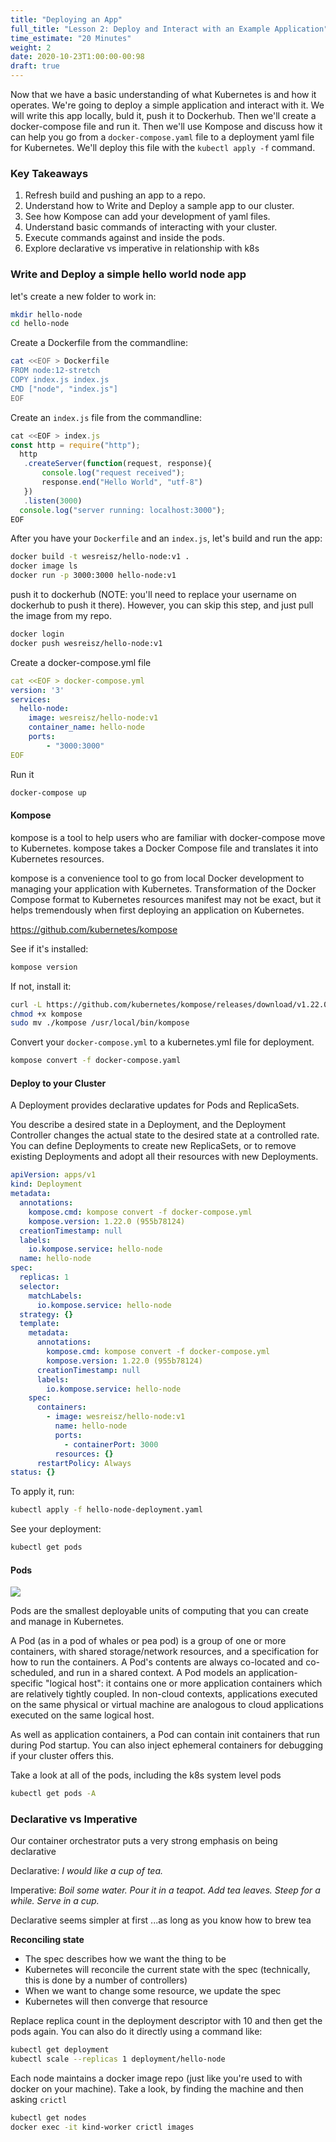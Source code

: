 ```yaml
---
title: "Deploying an App"
full_title: "Lesson 2: Deploy and Interact with an Example Application"
time_estimate: "20 Minutes"
weight: 2
date: 2020-10-23T1:00:00-00:98
draft: true
---
```


Now that we have a basic understanding of what Kubernetes is and how it operates. We're going to deploy a simple application and interact with it. We will write this app locally, buld it, push it to Dockerhub. Then we'll create a docker-compose file and run it. Then we'll use Kompose and discuss how it can help you go from a `docker-compose.yaml` file to a deployment yaml file for Kubernetes. We'll deploy this file with the  `kubectl apply -f` command.  

### Key Takeaways
1. Refresh build and pushing an app to a repo.
1. Understand how to Write and Deploy a sample app to our cluster.
1. See how Kompose can add your development of yaml files.
1. Understand basic commands of interacting with your cluster.
1. Execute commands against and inside the pods.
1. Explore declarative vs imperative in relationship with k8s

### Write and Deploy a simple hello world node app
let's create a new folder to work in:
```bash
mkdir hello-node
cd hello-node
```

Create a Dockerfile from the commandline:
```bash
cat <<EOF > Dockerfile
FROM node:12-stretch
COPY index.js index.js
CMD ["node", "index.js"]
EOF
```

Create an `index.js` file from the commandline:
```javascript
cat <<EOF > index.js
const http = require("http");
  http
   .createServer(function(request, response){
       console.log("request received");
       response.end("Hello World", "utf-8")
   })
   .listen(3000)
  console.log("server running: localhost:3000");
EOF
```

After you have your `Dockerfile` and an `index.js`, let's build and run the app:
```bash
docker build -t wesreisz/hello-node:v1 .
docker image ls
docker run -p 3000:3000 hello-node:v1
```

push it to dockerhub (NOTE: you'll need to replace your username on dockerhub to push it there). However, you can skip this step, and just pull the image from my repo.
```bash
docker login
docker push wesreisz/hello-node:v1
```

Create a docker-compose.yml file
```yaml
cat <<EOF > docker-compose.yml
version: '3'
services:
  hello-node:
    image: wesreisz/hello-node:v1
    container_name: hello-node
    ports:
        - "3000:3000"
EOF
```

Run it
```bash
docker-compose up
```

#### Kompose
kompose is a tool to help users who are familiar with docker-compose move to Kubernetes. kompose takes a Docker Compose file and translates it into Kubernetes resources.

kompose is a convenience tool to go from local Docker development to managing your application with Kubernetes. Transformation of the Docker Compose format to Kubernetes resources manifest may not be exact, but it helps tremendously when first deploying an application on Kubernetes.

https://github.com/kubernetes/kompose

See if it's installed:
```bash
kompose version
```

If not, install it:
```bash
curl -L https://github.com/kubernetes/kompose/releases/download/v1.22.0/kompose-linux-amd64 -o kompose
chmod +x kompose
sudo mv ./kompose /usr/local/bin/kompose
```

Convert your `docker-compose.yml` to a kubernetes.yml file for deployment.
```bash
kompose convert -f docker-compose.yaml
```

#### Deploy to your Cluster
A Deployment provides declarative updates for Pods and ReplicaSets.

You describe a desired state in a Deployment, and the Deployment Controller changes the actual state to the desired state at a controlled rate. You can define Deployments to create new ReplicaSets, or to remove existing Deployments and adopt all their resources with new Deployments.

```yaml
apiVersion: apps/v1
kind: Deployment
metadata:
  annotations:
    kompose.cmd: kompose convert -f docker-compose.yml
    kompose.version: 1.22.0 (955b78124)
  creationTimestamp: null
  labels:
    io.kompose.service: hello-node
  name: hello-node
spec:
  replicas: 1
  selector:
    matchLabels:
      io.kompose.service: hello-node
  strategy: {}
  template:
    metadata:
      annotations:
        kompose.cmd: kompose convert -f docker-compose.yml
        kompose.version: 1.22.0 (955b78124)
      creationTimestamp: null
      labels:
        io.kompose.service: hello-node
    spec:
      containers:
        - image: wesreisz/hello-node:v1
          name: hello-node
          ports:
            - containerPort: 3000
          resources: {}
      restartPolicy: Always
status: {}
```

To apply it, run:
```bash
kubectl apply -f hello-node-deployment.yaml 
```

See your deployment:
```bash
kubectl get pods
```

#### Pods

![](/getting_started_with_k8s/images/lesson3/k8s-arch3-thanks-weave.png)

Pods are the smallest deployable units of computing that you can create and manage in Kubernetes.

A Pod (as in a pod of whales or pea pod) is a group of one or more containers, with shared storage/network resources, and a specification for how to run the containers. A Pod's contents are always co-located and co-scheduled, and run in a shared context. A Pod models an application-specific "logical host": it contains one or more application containers which are relatively tightly coupled. In non-cloud contexts, applications executed on the same physical or virtual machine are analogous to cloud applications executed on the same logical host.

As well as application containers, a Pod can contain init containers that run during Pod startup. You can also inject ephemeral containers for debugging if your cluster offers this.

Take a look at all of the pods, including the k8s system level pods
```bash
kubectl get pods -A
```

### Declarative vs Imperative
Our container orchestrator puts a very strong emphasis on being declarative

Declarative: *I would like a cup of tea.*

Imperative: *Boil some water. Pour it in a teapot. Add tea leaves. Steep for a while. Serve in a cup.* 

Declarative seems simpler at first ...as long as you know how to brew tea

**Reconciling state**

* The spec describes how we want the thing to be
* Kubernetes will reconcile the current state with the spec (technically, this is done by a number of controllers)
* When we want to change some resource, we update the spec
* Kubernetes will then converge that resource


Replace replica count in the deployment descriptor with 10 and then get the pods again. You can also do it directly using a command like:
```bash
kubectl get deployment
kubectl scale --replicas 1 deployment/hello-node
```

Each node maintains a docker image repo (just like you're used to with docker on your machine). Take a look, by finding the machine and then asking `crictl`
```bash
kubectl get nodes
docker exec -it kind-worker crictl images
```


